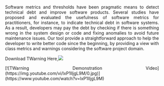 <p align="justify">Software metrics and thresholds have been pragmatic means to detect technical debt and improve software products. Several studies have proposed and evaluated the usefulness of software metrics for practitioners, for instance, to indicate technical debt in software systems. As a result, developers may pay the debt by checking if there is something wrong in the system design or code and fixing anomalies to avoid future maintenance issues. Our tool provide a straightforward approach to help the developer to write better code since the beginning, by providing a view with class metrics and warnings considering the software project domain.</p> 

<p align="justify">
  Download TWarning Here<a href="https://github.com/Allan045/TWarning/blob/master/Tool/com.labsoft.twarning_1.0.0.jar" download="Download">   <img src="https://cdn2.iconfinder.com/data/icons/snipicons/5000/download-alt-48.png" /></a>
</p>

<p align="justify">
  [![TWarning Demonstration Video](https://img.youtube.com/vi/lxP1lIjgL9M/0.jpg)](https://www.youtube.com/watch?v=lxP1lIjgL9M)
</p>



